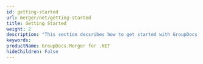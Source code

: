 ```yaml
---
id: getting-started
url: merger/net/getting-started
title: Getting Started
weight: 2
description: "This section decsribes how to get started with GroupDocs.Merger for .NET library"
keywords: 
productName: GroupDocs.Merger for .NET
hideChildren: False
---
```

